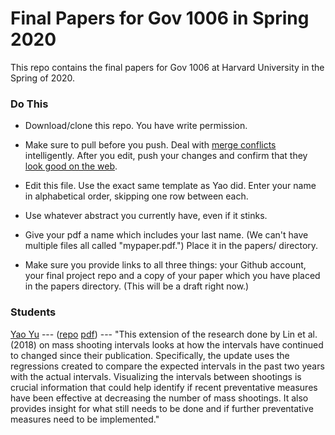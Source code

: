 # Final Papers for Gov 1006 in Spring 2020

This repo contains the final papers for Gov 1006 at Harvard University in the Spring of 2020.

### Do This

* Download/clone this repo. You have write permission.

* Make sure to pull before you push. Deal with [merge conflicts](https://www.git-tower.com/learn/git/ebook/en/command-line/advanced-topics/merge-conflicts) intelligently. After you edit, push your changes and confirm that they [look good on the web](https://github.com/davidkane9/gov_1006_spring_2020_papers).

* Edit this file. Use the exact same template as Yao did. Enter your name in alphabetical order, skipping one row between each.  

* Use whatever abstract you currently have, even if it stinks. 

* Give your pdf a name which includes your last name. (We can't have multiple files all called "mypaper.pdf.") Place it in the papers/ directory. 

* Make sure you provide links to all three things: your Github account, your final project repo and a copy of your paper which you have placed in the papers directory. (This will be a draft right now.) 


### Students



[Yao Yu](https://github.com/itsyaoyu) --- ([repo](https://github.com/itsyaoyu/mass_shooting_intervals) [pdf](https://github.com/davidkane9/gov_1006_spring_2020_papers/papers/yu_mass_shooting_intervals.pdf)) --- "This extension of the research done by Lin et al. (2018) on mass shooting intervals looks at how the intervals have continued to changed since their publication. Specifically, the update uses the regressions created to compare the expected intervals in the past two years with the actual intervals. Visualizing the intervals between shootings is crucial information that could help identify if recent preventative measures have been effective at decreasing the number of mass shootings. It also provides insight for what still needs to be done and if further preventative measures need to be implemented."







